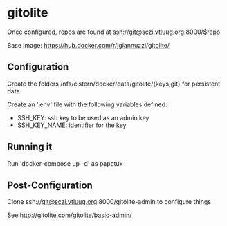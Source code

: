 # gitolite

Once configured, repos are found at ssh://git@sczi.vtluug.org:8000/$repo

Base image: https://hub.docker.com/r/jgiannuzzi/gitolite/



## Configuration

Create the folders /nfs/cistern/docker/data/gitolite/{keys,git} for persistent data

Create an '.env' file with the following variables defined:
* SSH_KEY: ssh key to be used as an admin key
* SSH_KEY_NAME: identifier for the key


## Running it

Run 'docker-compose up -d' as papatux


## Post-Configuration

Clone ssh://git@sczi.vtluug.org:8000/gitolite-admin to configure things

See http://gitolite.com/gitolite/basic-admin/
